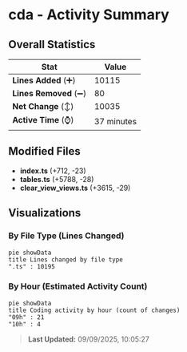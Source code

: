 # cda - Activity Summary 

## Overall Statistics

| Stat                   | Value                                                             |
| ---------------------- | ----------------------------------------------------------------- |
| **Lines Added** (➕)   | 10115                                          |
| **Lines Removed** (➖) | 80                                        |
| **Net Change** (↕)    | 10035                |
| **Active Time** (⌚)   | 37 minutes |


## Modified Files
- **index.ts** (+712, -23)
- **tables.ts** (+5788, -28)
- **clear_view_views.ts** (+3615, -29)

## Visualizations

### By File Type (Lines Changed)

```mermaid
pie showData
title Lines changed by file type
".ts" : 10195
```

### By Hour (Estimated Activity Count)

```mermaid
pie showData
title Coding activity by hour (count of changes)
"09h" : 21
"10h" : 4
```


> **Last Updated:** 09/09/2025, 10:05:27